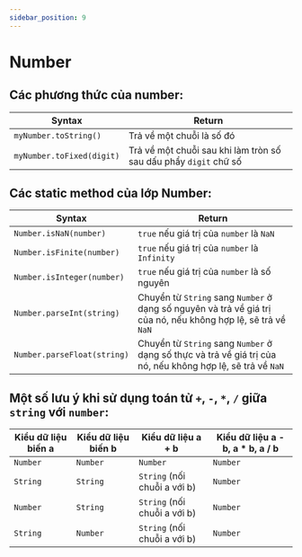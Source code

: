 ```yaml
---
sidebar_position: 9
---
```


# Number

## Các phương thức của number:

| Syntax                    | Return                                                           |
| ------------------------- | ---------------------------------------------------------------- |
| `myNumber.toString()`     | Trả về một chuỗi là số đó                                        |
| `myNumber.toFixed(digit)` | Trả về một chuỗi sau khi làm tròn số sau dấu phẩy `digit` chữ số |

## Các static method của lớp Number:

| Syntax                      | Return                                                                                                        |
| --------------------------- | ------------------------------------------------------------------------------------------------------------- |
| `Number.isNaN(number)`      | `true` nếu giá trị của `number` là `NaN`                                                                      |
| `Number.isFinite(number)`   | `true` nếu giá trị của `number` là `Infinity`                                                                 |
| `Number.isInteger(number)`  | `true` nếu giá trị của `number` là số nguyên                                                                  |
| `Number.parseInt(string)`   | Chuyển từ `String` sang `Number` ở dạng số nguyên và trả về giá trị của nó, nếu không hợp lệ, sẽ trả về `NaN` |
| `Number.parseFloat(string)` | Chuyển từ `String` sang `Number` ở dạng số thực và trả về giá trị của nó, nếu không hợp lệ, sẽ trả về `NaN`   |

## Một số lưu ý khi sử dụng toán tử `+`, `-`, `*`, `/` giữa `string` với `number`:

| Kiểu dữ liệu biến a | Kiểu dữ liệu biến b | Kiểu dữ liệu a + b           | Kiểu dữ liệu a - b, a \* b, a / b |
| ------------------- | ------------------- | ---------------------------- | --------------------------------- |
| `Number`            | `Number`            | `Number`                     | `Number`                          |
| `String`            | `String`            | `String` (nối chuỗi a với b) | `Number`                          |
| `Number`            | `String`            | `String` (nối chuỗi a với b) | `Number`                          |
| `String`            | `Number`            | `String` (nối chuỗi a với b) | `Number`                          |
